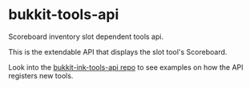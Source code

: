 bukkit-tools-api
================

Scoreboard inventory slot dependent tools api.

This is the extendable API that displays the slot tool's Scoreboard.

Look into the [bukkit-ink-tools-api repo](/ZombieHippie/bukkit-ink-tools-api) to see examples on how the API registers new tools.
